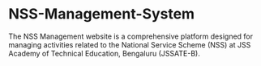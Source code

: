 # NSS-Management-System
The NSS Management website is a comprehensive platform designed for managing activities related to the National Service Scheme (NSS) at JSS Academy of Technical Education, Bengaluru (JSSATE-B).
